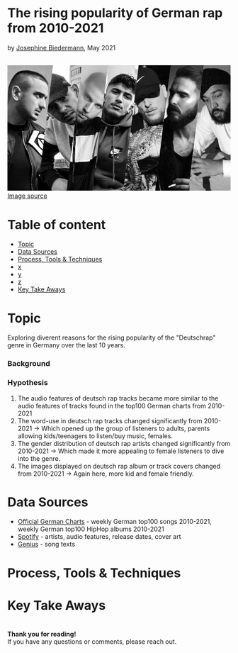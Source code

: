 # The rising popularity of German rap from 2010-2021
by [Josephine Biedermann](https://github.com/JosephineBiedermann), May 2021

<br/>![DR_artists_title_image](https://github.com/JosephineBiedermann/FinalProject/blob/main/images/DR_artists_title_image.jpg?raw=true)
<br/>[Image source](https://hiphop.de/magazin/hintergrund/21-alben-auf-deutschrap-2019-wartet-317649)

# Table of content

- [Topic](https://github.com/JosephineBiedermann/FinalProject#topic)
- [Data Sources](https://github.com/JosephineBiedermann/FinalProject#data-sources)
- [Process, Tools & Techniques](https://github.com/JosephineBiedermann/FinalProject#process-tools--techniques)
- [x](https://github.com/lillaszulyovszky/ironhack-case-study-classification#visualizations)
- [y](https://github.com/lillaszulyovszky/ironhack-case-study-classification#visualizations)
- [z](https://github.com/lillaszulyovszky/ironhack-case-study-classification#visualizations)
- [Key Take Aways](https://github.com/lillaszulyovszky/ironhack-case-study-classification#key-take-aways)

# Topic
Exploring diverent reasons for the rising popularity of the "Deutschrap" genre in Germany over the last 10 years.

### Background

### Hypothesis
1. The audio features of deutsch rap tracks became more similar to the audio features of tracks found in the top100 German charts from 2010-2021
2. The word-use in deutsch rap tracks changed significantly from 2010-2021
   -> Which opened up the group of listeners to adults, parents allowing kids/teenagers to listen/buy music, females.
4. The gender distribution of deutsch rap artists changed significantly from 2010-2021
   -> Which made it more appealing to female listeners to dive into the genre.
5. The images displayed on deutsch rap album or track covers changed from 2010-2021
   -> Again here, more kid and female friendly.
   
# Data Sources
- [Official German Charts](https://www.offiziellecharts.de/charts/single/for-date-1617971799000) - weekly German top100 songs 2010-2021, weekly German top100 HipHop albums 2010-2021
- [Spotify](https://www.spotify.com/de/home/) - artists, audio features, release dates, cover art
- [Genius](https://genius.com) - song texts

# Process, Tools & Techniques

# Key Take Aways

# 

**Thank you for reading!** <br/>
If you have any questions or comments, please reach out.<br/><br/>

